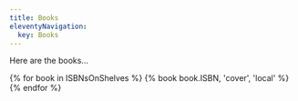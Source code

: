 ```yaml
---
title: Books
eleventyNavigation:
  key: Books
---
```

Here are the books...

<section>
  <div class="grid grid-cols-3 gap-4 md:grid-cols-4">
  {% for book in ISBNsOnShelves %}
  {% book book.ISBN, 'cover', 'local' %}
  {% endfor %}
  </div>
</section>